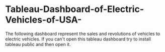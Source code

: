 # Tableau-Dashboard-of-Electric-Vehicles-of-USA-
The following dashboard represent the sales and revolutions of vehicles to electric vehicles.
If you can't open this tableau dashboard try to install tableau public and then open it.
